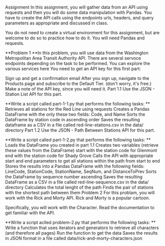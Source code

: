 Assignment 
In this assignment, you will gather data from an API using requests and then you will do some data manipulation with Pandas. You have to create the API calls using the endpoints urls, headers, and query parameters as appropriate and discussed in class.

You do not need to create a virtual environment for this assignment, but are welcome to do so to practice how to do it. You will need Pandas and requests.

**Problem 1
**In this problem, you will use data from the Washington Metropolitan Area Transit Authority API. There are several servoce endpoints depending on the task to be performed. You can explore the various services here You need to get an API key for this first part:

Sign up and get a confirmation email
After you sign up, navigate to the Products page and subscribe to the Default Tier. (don't worry, it's free.)
Make a note of the API key, since you will need it.
Part 1.1
Use the JSON - Station List API for this part.

**Write a script called part-1-1.py that performs the following tasks:
**
Retrieves all stations for the Red Line using requests
Creates a Pandas DataFrame with the only these two fields: Code, and Name
Sorts the DataFrame by station code in ascending order
Saves the resulting dataframe as a CSV in a file called red-line-stations.csv in the data/ directory
Part 1.2
Use the JSON - Path Between Stations API for this part.

**Write a script called part-1-2.py that performs the following tasks:
**
Loads the DataFrame you created in part 1.1
Creates two variables (retrieve these values from the DataFrame)
start with the station code for Glenmont
end with the station code for Shady Grove
Calls the API with appropriate start and end parameters to get all stations within the path from start to end
Stores the results into a Pandas DataFrame with the following fields: LineCode, StationCode, StationName, SeqNum, and DistanceToPrev
Sorts the DataFrame by sequence number ascending
Saves the resulting DataFrame as a CSV in a file called red-line-sequence.csv in the data/ directory
Calculates the total lenght of the path
Finds the pair of stations with the shortest path between them
Problem 2
For this problam, you will work with the Rick and Morty API. Rick and Morty is a popular cartoon.

Specifically, you will work with the Character. Read the documentation to get familiar with the API.

**Write a script aclled problem-2.py that performs the following tasks:
**
Write a function that uses iterators and generators to retrieve all characters (and therefore all pages)
Run the function to get the data
Saves the results in JSON format in a file called data/rick-and-morty-characters.json



